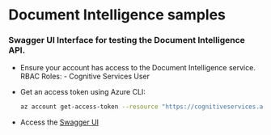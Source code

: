 # Document Intelligence samples

### Swagger UI Interface for testing the Document Intelligence API.
- Ensure your account has access to the Document Intelligence service.
    RBAC Roles:
        - Cognitive Services User

- Get an access token using Azure CLI:
    ```bash
    az account get-access-token --resource "https://cognitiveservices.azure.com" --query "accessToken" --output tsv
    ```

- Access the [Swagger UI](https://luisfeliz79.github.io/artificial-intelligence-contrib/document-intelligence/swagger-ui/index.html)
 